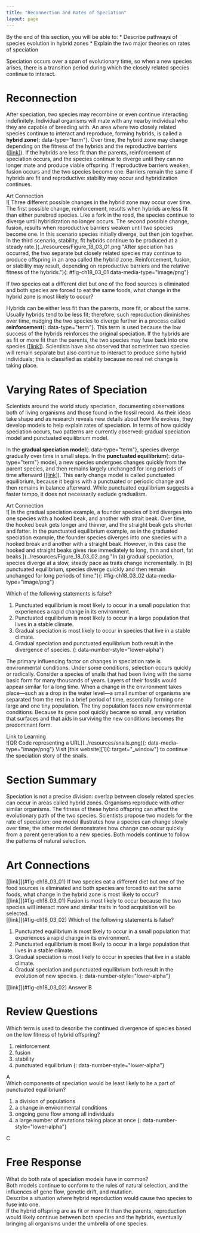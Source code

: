 ```yaml
---
title: "Reconnection and Rates of Speciation"
layout: page
---
```



<div data-type="abstract" markdown="1">
By the end of this section, you will be able to:
* Describe pathways of species evolution in hybrid zones
* Explain the two major theories on rates of speciation

</div>

Speciation occurs over a span of evolutionary time, so when a new species arises, there is a transition period during which the closely related species continue to interact.

# Reconnection

After speciation, two species may recombine or even continue interacting indefinitely. Individual organisms will mate with any nearby individual who they are capable of breeding with. An area where two closely related species continue to interact and reproduce, forming hybrids, is called a **hybrid zone**{: data-type="term"}. Over time, the hybrid zone may change depending on the fitness of the hybrids and the reproductive barriers ([\[link\]](#fig-ch18_03_01)). If the hybrids are less fit than the parents, reinforcement of speciation occurs, and the species continue to diverge until they can no longer mate and produce viable offspring. If reproductive barriers weaken, fusion occurs and the two species become one. Barriers remain the same if hybrids are fit and reproductive: stability may occur and hybridization continues.

<div data-type="note" class="art-connection" data-label="" markdown="1">
<div data-type="title">
Art Connection
</div>
![  Three different possible changes in the hybrid zone may occur over time. The first possible change, reinforcement, results when hybrids are less fit than either purebred species. Like a fork in the road, the species continue to diverge until hybridization no longer occurs. The second possible change, fusion, results when reproductive barriers weaken until two species become one. In this scenario species initially diverge, but then join together. In the third scenario, stability, fit hybrids continue to be produced at a steady rate.](../resources/Figure_18_03_01.png "After speciation has occurred, the two separate but closely related species may continue to produce offspring in an area called the hybrid zone. Reinforcement, fusion, or stability may result, depending on reproductive barriers and the relative fitness of the hybrids."){: #fig-ch18_03_01 data-media-type="image/png"}


If two species eat a different diet but one of the food sources is eliminated and both species are forced to eat the same foods, what change in the hybrid zone is most likely to occur?

<!--<para><link target-id="fig-ch18_03_01" document=""/>Fusion is most likely to occur because the two species will interact more and similar traits in food acquisition will be selected.</para>-->

</div>

Hybrids can be either less fit than the parents, more fit, or about the same. Usually hybrids tend to be less fit; therefore, such reproduction diminishes over time, nudging the two species to diverge further in a process called **reinforcement**{: data-type="term"}. This term is used because the low success of the hybrids reinforces the original speciation. If the hybrids are as fit or more fit than the parents, the two species may fuse back into one species ([\[link\]](#fig-ch18_03_02)). Scientists have also observed that sometimes two species will remain separate but also continue to interact to produce some hybrid individuals; this is classified as stability because no real net change is taking place.

# Varying Rates of Speciation

Scientists around the world study speciation, documenting observations both of living organisms and those found in the fossil record. As their ideas take shape and as research reveals new details about how life evolves, they develop models to help explain rates of speciation. In terms of how quickly speciation occurs, two patterns are currently observed: gradual speciation model and punctuated equilibrium model.

In the **gradual speciation model**{: data-type="term"}, species diverge gradually over time in small steps. In the **punctuated equilibrium**{: data-type="term"} model, a new species undergoes changes quickly from the parent species, and then remains largely unchanged for long periods of time afterward ([\[link\]](#fig-ch18_03_02)). This early change model is called punctuated equilibrium, because it begins with a punctuated or periodic change and then remains in balance afterward. While punctuated equilibrium suggests a faster tempo, it does not necessarily exclude gradualism.

<div data-type="note" class="art-connection" data-label="" markdown="1">
<div data-type="title">
Art Connection
</div>
![ In the gradual speciation example, a founder species of bird diverges into one species with a hooked beak, and another with strait beak. Over time, the hooked beak gets longer and thinner, and the straight beak gets shorter and fatter. In the punctuated equilibrium example, as in the graduated speciation example, the founder species diverges into one species with a hooked break and another with a straight beak. However, in this case the hooked and straight beaks gives rise immediately to long, thin and short, fat beaks.](../resources/Figure_18_03_02.png "In (a) gradual speciation, species diverge at a slow, steady pace as traits change incrementally. In (b) punctuated equilibrium, species diverge quickly and then remain unchanged for long periods of time."){: #fig-ch18_03_02 data-media-type="image/png"}


Which of the following statements is false?

1.  Punctuated equilibrium is most likely to occur in a small population that experiences a rapid change in its environment.
2.  Punctuated equilibrium is most likely to occur in a large population that lives in a stable climate.
3.  Gradual speciation is most likely to occur in species that live in a stable climate.
4.  Gradual speciation and punctuated equilibrium both result in the divergence of species.
{: data-number-style="lower-alpha"}

<!--<para><link target-id="fig-ch18_03_02" document=""/> B</para>-->

</div>

The primary influencing factor on changes in speciation rate is environmental conditions. Under some conditions, selection occurs quickly or radically. Consider a species of snails that had been living with the same basic form for many thousands of years. Layers of their fossils would appear similar for a long time. When a change in the environment takes place—such as a drop in the water level—a small number of organisms are separated from the rest in a brief period of time, essentially forming one large and one tiny population. The tiny population faces new environmental conditions. Because its gene pool quickly became so small, any variation that surfaces and that aids in surviving the new conditions becomes the predominant form.

<div data-type="note" class="interactive" data-label="" markdown="1">
<div data-type="title">
Link to Learning
</div>
<span data-type="media" data-alt="QR Code representing a URL"> ![QR Code representing a URL](../resources/snails.png){: data-media-type="image/png"} </span>
Visit [this website][1]{: target="_window"} to continue the speciation story of the snails.

</div>

# Section Summary

Speciation is not a precise division: overlap between closely related species can occur in areas called hybrid zones. Organisms reproduce with other similar organisms. The fitness of these hybrid offspring can affect the evolutionary path of the two species. Scientists propose two models for the rate of speciation: one model illustrates how a species can change slowly over time; the other model demonstrates how change can occur quickly from a parent generation to a new species. Both models continue to follow the patterns of natural selection.

# Art Connections

<div data-type="exercise">
<div data-type="problem" markdown="1">
[[link]](#fig-ch18_03_01) If two species eat a different diet but one of the food sources is eliminated and both species are forced to eat the same foods, what change in the hybrid zone is most likely to occur?

</div>
<div data-type="solution" markdown="1">
[[link]](#fig-ch18_03_01) Fusion is most likely to occur because the two species will interact more and similar traits in food acquisition will be selected.

</div>
</div>

<div data-type="exercise">
<div data-type="problem" markdown="1">
[[link]](#fig-ch18_03_02) Which of the following statements is false?

1.  Punctuated equilibrium is most likely to occur in a small population that experiences a rapid change in its environment.
2.  Punctuated equilibrium is most likely to occur in a large population that lives in a stable climate.
3.  Gradual speciation is most likely to occur in species that live in a stable climate.
4.  Gradual speciation and punctuated equilibrium both result in the evolution of new species.
{: data-number-style="lower-alpha"}

</div>
<div data-type="solution" markdown="1">
[[link]](#fig-ch18_03_02) Answer B

</div>
</div>

# Review Questions

<div data-type="exercise">
<div data-type="problem" markdown="1">
Which term is used to describe the continued divergence of species based on the low fitness of hybrid offspring?

1.  reinforcement
2.  fusion
3.  stability
4.  punctuated equilibrium
{: data-number-style="lower-alpha"}

</div>
<div data-type="solution" markdown="1">
A

</div>
</div>

<div data-type="exercise">
<div data-type="problem" markdown="1">
Which components of speciation would be least likely to be a part of punctuated equilibrium?

1.  a division of populations
2.  a change in environmental conditions
3.  ongoing gene flow among all individuals
4.  a large number of mutations taking place at once
{: data-number-style="lower-alpha"}

</div>
<div data-type="solution" markdown="1">
C

</div>
</div>

# Free Response

<div data-type="exercise">
<div data-type="problem" markdown="1">
What do both rate of speciation models have in common?

</div>
<div data-type="solution" markdown="1">
Both models continue to conform to the rules of natural selection, and the influences of gene flow, genetic drift, and mutation.

</div>
</div>

<div data-type="exercise">
<div data-type="problem" markdown="1">
Describe a situation where hybrid reproduction would cause two species to fuse into one.

</div>
<div data-type="solution" markdown="1">
If the hybrid offspring are as fit or more fit than the parents, reproduction would likely continue between both species and the hybrids, eventually bringing all organisms under the umbrella of one species.

</div>
</div>



[1]: http://openstaxcollege.org/l/snails
